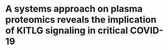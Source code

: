 # A systems approach on plasma proteomics reveals the implication of KITLG signaling in critical COVID-19
